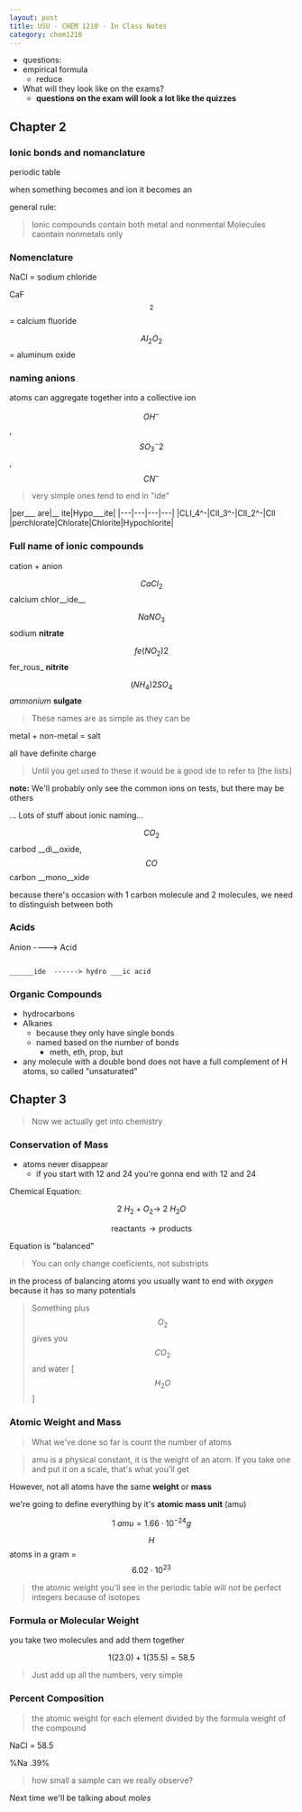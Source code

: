 ```yaml
---
layout: post
title: USU - CHEM 1210 - In Class Notes
category: chem1210
---
```


- questions:
- empirical formula
  + reduce 
- What will they look like on the exams?
  + __questions on the exam will look a lot like the quizzes__


## Chapter 2

### Ionic bonds and nomanclature

periodic table

when something becomes and ion it becomes an

general rule:

> Ionic compounds contain both metal and nonmental Molecules caontain nonmetals only

### Nomenclature

NaCl = sodium chloride

CaF$$_2$$ = calcium fluoride

$$Al_2O_2$$ = aluminum oxide

### naming anions

atoms can aggregate together into a collective ion

$$OH^-$$, $$SO_3^-2$$, $$CN^-$$

> very simple ones tend to end in "ide"

|per___ are|__ ite|Hypo___ite|
|---|---|---|---|
|CLI_4^-|ClI_3^-|ClI_2^-|ClI
|perchlorate|Chlorate|Chlorite|Hypochlorite|



### Full name of ionic compounds

cation + anion

$$CaCl_2$$ calcium chlor__ide__

$$NaNO_3$$ sodium __nitrate__

$$fe(NO_2)2$$  fer_rous_ __nitrite__

$$(NH_4)2SO_4$$ _ammonium_ __sulgate__

> These names are as simple as they can be


metal + non-metal = salt

all have definite charge

> Until you get used to these it would be a good ide to refer to [the lists]

__note:__ We'll probably only see the common ions on tests, but there may be others

... Lots of stuff about ionic naming... 

$$CO_2$$ carbod __di__oxide, $$CO$$ carbon __mono__xide

because there's occasion with 1 carbon molecule and 2 molecules, we need to distinguish between both


### Acids

Anion ----> Acid

~~~

______ide  ------> hydro ___ic acid

~~~

### Organic Compounds

- hydrocarbons
- Alkanes 
  + because they only have single bonds
  + named based on the number of bonds
    * meth, eth, prop, but
- any molecule with a double bond does not have a full complement of H atoms, so called "unsaturated"


## Chapter 3

> Now we actually get into chemistry

### Conservation of Mass

- atoms never disappear
  + if you start with 12 and 24 you're gonna end with 12 and 24

Chemical Equation:

$$2\ H_2 + O_2 \rightarrow\ 2\ H_2O$$

$$\text{reactants} \rightarrow \text{products}$$

Equation is "balanced"

> You can only change coeficients, not substripts


in the process of balancing atoms you usually want to end with _oxygen_ because it has so many potentials

> Something plus $$O_2$$ gives you $$CO_2$$ and water [$$H_2O$$]

### Atomic Weight and Mass

> What we've done so far is count the number of atoms

> amu is a physical constant, it is the weight of an atom. If you take one and put it on a scale, that's what you'll get


However, not all atoms have the same __weight__ or __mass__

we're going to define everything by it's __atomic mass unit__ (amu)

$$1\ amu = 1.66 \cdot 10^{-24} g$$

$$H$$ atoms in a gram = $$6.02 \cdot 10^23$$

> the atomic weight you'll see in the periodic table will not be perfect integers because of isotopes

### Formula or Molecular Weight


you take two molecules and add them together

$$1(23.0) + 1(35.5) = 58.5$$

> Just add up all the numbers, very simple

### Percent Composition

> the atomic weight for each element divided by the formula weight of the compound

NaCl = 58.5

%Na  .39%

> how small a sample can we really observe?

Next time we'll be talking about _moles_